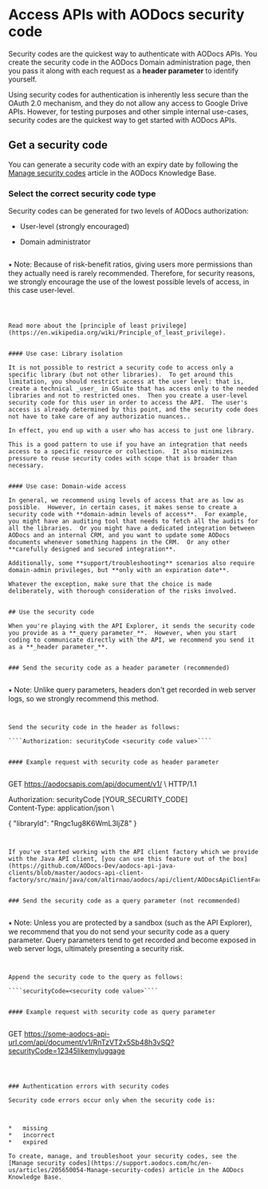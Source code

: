 # Access APIs with AODocs security code

Security codes are the quickest way to authenticate with AODocs APIs.  You create the security code in the AODocs Domain administration page, then you pass it along with each request as a **header parameter** to identify yourself.

Using security codes for authentication is inherently less secure than the OAuth 2.0 mechanism, and they do not allow any access to Google Drive APIs.  However, for testing purposes and other simple internal use-cases, security codes are the quickest way to get started with AODocs APIs.


## Get a security code

You can generate a security code with an expiry date by following the [Manage security codes](https://support.aodocs.com/hc/en-us/articles/205650054-Manage-security-codes) article in the AODocs Knowledge Base.


### Select the correct security code type

Security codes can be generated for two levels of AODocs authorization:



*   User-level (strongly encouraged)
*   Domain administrator

    ```
⭑   Note: Because of risk-benefit ratios, giving users more permissions than they actually need is rarely recommended.  Therefore, for security reasons, we strongly encourage the use of the lowest possible levels of access, in this case user-level.
```



Read more about the [principle of least privilege](https://en.wikipedia.org/wiki/Principle_of_least_privilege).


#### Use case: Library isolation

It is not possible to restrict a security code to access only a specific library (but not other libraries).  To get around this limitation, you should restrict access at the user level: that is, create a technical _user_ in GSuite that has access only to the needed libraries and not to restricted ones.  Then you create a user-level security code for this user in order to access the API.  The user's access is already determined by this point, and the security code does not have to take care of any authorizatio nuances..

In effect, you end up with a user who has access to just one library.

This is a good pattern to use if you have an integration that needs access to a specific resource or collection.  It also minimizes pressure to reuse security codes with scope that is broader than necessary.


#### Use case: Domain-wide access

In general, we recommend using levels of access that are as low as possible.  However, in certain cases, it makes sense to create a security code with **domain-admin levels of access**.  For example, you might have an auditing tool that needs to fetch all the audits for all the libraries.  Or you might have a dedicated integration between AODocs and an internal CRM, and you want to update some AODocs documents whenever something happens in the CRM.  Or any other **carefully designed and secured integration**.

Additionally, some **support/troubleshooting** scenarios also require domain-admin privileges, but **only with an expiration date**.

Whatever the exception, make sure that the choice is made deliberately, with thorough consideration of the risks involved.


## Use the security code

When you're playing with the API Explorer, it sends the security code you provide as a **_query parameter_**.  However, when you start coding to communicate directly with the API, we recommend you send it as a **_header parameter_**.


### Send the security code as a header parameter (recommended)


```
⭑   Note: Unlike query parameters, headers don't get recorded in web server logs, so we strongly recommend this method.
```


Send the security code in the header as follows:

````Authorization: securityCode <security code value>````


#### Example request with security code as header parameter


```
GET https://aodocsapis.com/api/document/v1/ \ HTTP/1.1

Authorization: securityCode [YOUR_SECURITY_CODE] \
Content-Type: application/json \

{
  "libraryId": "Rngc1ug8K6WmL3IjZ8"
}
```


If you've started working with the API client factory which we provide with the Java API client, [you can use this feature out of the box](https://github.com/AODocs-Dev/aodocs-api-java-clients/blob/master/aodocs-api-client-factory/src/main/java/com/altirnao/aodocs/api/client/AODocsApiClientFactory.java#L88).


### Send the security code as a query parameter (not recommended)


```
⭑   Note: Unless you are protected by a sandbox (such as the API Explorer), we recommend that you do not send your security code as a query parameter.  Query parameters tend to get recorded and become exposed in web server logs, ultimately presenting a security risk.
```


Append the security code to the query as follows:

````securityCode=<security code value>````


#### Example request with security code as query parameter


```
  GET https://some-aodocs-api-url.com/api/document/v1/RnTzVT2x5Sb48h3vSQ?securityCode=12345likemyluggage
```



### Authentication errors with security codes

Security code errors occur only when the security code is:



*   missing
*   incorrect
*   expired

To create, manage, and troubleshoot your security codes, see the [Manage security codes](https://support.aodocs.com/hc/en-us/articles/205650054-Manage-security-codes) article in the AODocs Knowledge Base.

